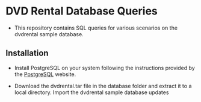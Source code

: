 # DVD Rental Database Queries
- This repository contains SQL queries for various scenarios on the dvdrental sample database.

## Installation
- Install PostgreSQL on your system following the instructions provided by the [PostgreSQL](https://www.postgresql.org/download/ "PostgreSQL") website.

- Download the dvdrental.tar file in the database folder and extract it to a local directory. Import the dvdrental sample database updates